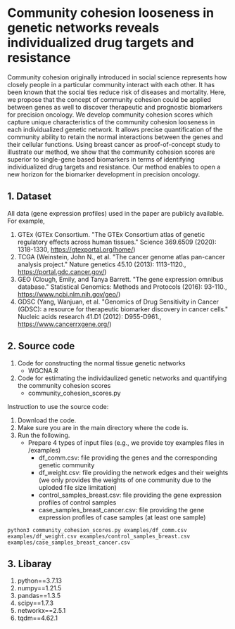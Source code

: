 # Community cohesion looseness in genetic networks reveals individualized drug targets and resistance 
Community cohesion originally introduced in social science represents how closely people in a particular community interact with each other. It has been known that the social ties reduce risk of diseases and mortality. Here, we propose that the concept of community cohesion could be applied between genes as well to discover therapeutic and prognostic biomarkers for precision oncology. We develop community cohesion scores which capture unique characteristics of the community cohesion looseness in each individualized genetic network. It allows precise quantification of the community ability to retain the normal interactions between the genes and their cellular functions. Using breast cancer as proof-of-concept study to illustrate our method, we show that the community cohesion scores are superior to single-gene based biomarkers in terms of identifying individualized drug targets and resistance. Our method enables to open a new horizon for the biomarker development in precision oncology.

## 1. Dataset
All data (gene expression profiles) used in the paper are publicly available. 
For example, 
1) GTEx (GTEx Consortium. "The GTEx Consortium atlas of genetic regulatory effects across human tissues." Science 369.6509 (2020): 1318-1330, https://gtexportal.org/home/)
2) TCGA (Weinstein, John N., et al. "The cancer genome atlas pan-cancer analysis project." Nature genetics 45.10 (2013): 1113-1120., https://portal.gdc.cancer.gov/)
3) GEO (Clough, Emily, and Tanya Barrett. "The gene expression omnibus database." Statistical Genomics: Methods and Protocols (2016): 93-110., https://www.ncbi.nlm.nih.gov/geo/)
4) GDSC (Yang, Wanjuan, et al. "Genomics of Drug Sensitivity in Cancer (GDSC): a resource for therapeutic biomarker discovery in cancer cells." Nucleic acids research 41.D1 (2012): D955-D961., https://www.cancerrxgene.org/)


## 2. Source code
1) Code for constructing the normal tissue genetic networks
   - WGCNA.R
2) Code for estimating the individaulized genetic networks and quantifying the community cohesion scores
   - community_cohesion_scores.py

Instruction to use the source code:
1) Download the code.
2) Make sure you are in the main directory where the code is.
3) Run the following.
   - Prepare 4 types of input files (e.g., we provide toy examples files in /examples)
      - df_comm.csv: file providing the genes and the corresponding genetic community
      - df_weight.csv: file providing the network edges and their weights (we only provides the weights of one community due to the uploded file size limitation)
      - control_samples_breast.csv: file providing the gene expression profiles of control samples
      - case_samples_breast_cancer.csv: file providing the gene expression profiles of case samples (at least one sample)

```
python3 community_cohesion_scores.py examples/df_comm.csv examples/df_weight.csv examples/control_samples_breast.csv examples/case_samples_breast_cancer.csv
```

## 3. Libaray
1) python==3.7.13
2) numpy==1.21.5
3) pandas==1.3.5
4) scipy==1.7.3
5) networkx==2.5.1
6) tqdm==4.62.1
